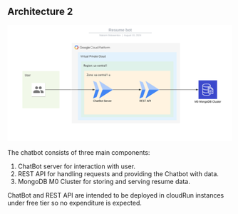 <!--
 Copyright (c) [2024] [Maksim Moiseenkov]

 Licensed under the Apache License, Version 2.0 (the "License");
 you may not use this file except in compliance with the License.
 You may obtain a copy of the License at

     http://www.apache.org/licenses/LICENSE-2.0

 Unless required by applicable law or agreed to in writing, software
 distributed under the License is distributed on an "AS IS" BASIS,
 WITHOUT WARRANTIES OR CONDITIONS OF ANY KIND, either express or implied.
 See the License for the specific language governing permissions and
 limitations under the License.
-->
## Architecture 2

![Architecture](/docs/images/architecture.png)

The chatbot consists of three main components:
1. ChatBot server for interaction with user.
2. REST API for handling requests and providing the Chatbot with data.
3. MongoDB M0 Cluster for storing and serving resume data.

ChatBot and REST API are intended to be deployed in cloudRun instances under free tier so no expenditure is expected.
